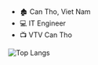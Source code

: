 - 🏚 Can Tho, Viet Nam
- 💻 IT Engineer
- 📺 VTV Can Tho

![Top Langs](https://github-readme-stats.vercel.app/api/top-langs/?username=PhucEnterdev&hide_progress=true)
